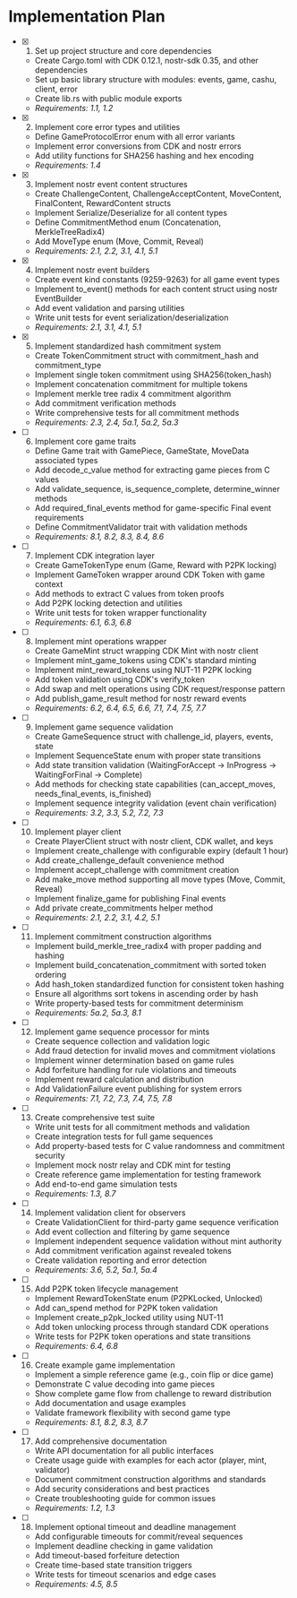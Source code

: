 # Implementation Plan

- [x] 1. Set up project structure and core dependencies
  - Create Cargo.toml with CDK 0.12.1, nostr-sdk 0.35, and other dependencies
  - Set up basic library structure with modules: events, game, cashu, client, error
  - Create lib.rs with public module exports
  - _Requirements: 1.1, 1.2_

- [x] 2. Implement core error types and utilities
  - Define GameProtocolError enum with all error variants
  - Implement error conversions from CDK and nostr errors
  - Add utility functions for SHA256 hashing and hex encoding
  - _Requirements: 1.4_

- [x] 3. Implement nostr event content structures
  - Create ChallengeContent, ChallengeAcceptContent, MoveContent, FinalContent, RewardContent structs
  - Implement Serialize/Deserialize for all content types
  - Define CommitmentMethod enum (Concatenation, MerkleTreeRadix4)
  - Add MoveType enum (Move, Commit, Reveal)
  - _Requirements: 2.1, 2.2, 3.1, 4.1, 5.1_

- [x] 4. Implement nostr event builders
  - Create event kind constants (9259-9263) for all game event types
  - Implement to_event() methods for each content struct using nostr EventBuilder
  - Add event validation and parsing utilities
  - Write unit tests for event serialization/deserialization
  - _Requirements: 2.1, 3.1, 4.1, 5.1_

- [x] 5. Implement standardized hash commitment system
  - Create TokenCommitment struct with commitment_hash and commitment_type
  - Implement single token commitment using SHA256(token_hash)
  - Implement concatenation commitment for multiple tokens
  - Implement merkle tree radix 4 commitment algorithm
  - Add commitment verification methods
  - Write comprehensive tests for all commitment methods
  - _Requirements: 2.3, 2.4, 5a.1, 5a.2, 5a.3_

- [ ] 6. Implement core game traits
  - Define Game trait with GamePiece, GameState, MoveData associated types
  - Add decode_c_value method for extracting game pieces from C values
  - Add validate_sequence, is_sequence_complete, determine_winner methods
  - Add required_final_events method for game-specific Final event requirements
  - Define CommitmentValidator trait with validation methods
  - _Requirements: 8.1, 8.2, 8.3, 8.4, 8.6_

- [ ] 7. Implement CDK integration layer
  - Create GameTokenType enum (Game, Reward with P2PK locking)
  - Implement GameToken wrapper around CDK Token with game context
  - Add methods to extract C values from token proofs
  - Add P2PK locking detection and utilities
  - Write unit tests for token wrapper functionality
  - _Requirements: 6.1, 6.3, 6.8_

- [ ] 8. Implement mint operations wrapper
  - Create GameMint struct wrapping CDK Mint with nostr client
  - Implement mint_game_tokens using CDK's standard minting
  - Implement mint_reward_tokens using NUT-11 P2PK locking
  - Add token validation using CDK's verify_token
  - Add swap and melt operations using CDK request/response pattern
  - Add publish_game_result method for nostr reward events
  - _Requirements: 6.2, 6.4, 6.5, 6.6, 7.1, 7.4, 7.5, 7.7_

- [ ] 9. Implement game sequence validation
  - Create GameSequence struct with challenge_id, players, events, state
  - Implement SequenceState enum with proper state transitions
  - Add state transition validation (WaitingForAccept → InProgress → WaitingForFinal → Complete)
  - Add methods for checking state capabilities (can_accept_moves, needs_final_events, is_finished)
  - Implement sequence integrity validation (event chain verification)
  - _Requirements: 3.2, 3.3, 5.2, 7.2, 7.3_

- [ ] 10. Implement player client
  - Create PlayerClient struct with nostr client, CDK wallet, and keys
  - Implement create_challenge with configurable expiry (default 1 hour)
  - Add create_challenge_default convenience method
  - Implement accept_challenge with commitment creation
  - Add make_move method supporting all move types (Move, Commit, Reveal)
  - Implement finalize_game for publishing Final events
  - Add private create_commitments helper method
  - _Requirements: 2.1, 2.2, 3.1, 4.2, 5.1_

- [ ] 11. Implement commitment construction algorithms
  - Implement build_merkle_tree_radix4 with proper padding and hashing
  - Implement build_concatenation_commitment with sorted token ordering
  - Add hash_token standardized function for consistent token hashing
  - Ensure all algorithms sort tokens in ascending order by hash
  - Write property-based tests for commitment determinism
  - _Requirements: 5a.2, 5a.3, 8.1_

- [ ] 12. Implement game sequence processor for mints
  - Create sequence collection and validation logic
  - Add fraud detection for invalid moves and commitment violations
  - Implement winner determination based on game rules
  - Add forfeiture handling for rule violations and timeouts
  - Implement reward calculation and distribution
  - Add ValidationFailure event publishing for system errors
  - _Requirements: 7.1, 7.2, 7.3, 7.4, 7.5, 7.8_

- [ ] 13. Create comprehensive test suite
  - Write unit tests for all commitment methods and validation
  - Create integration tests for full game sequences
  - Add property-based tests for C value randomness and commitment security
  - Implement mock nostr relay and CDK mint for testing
  - Create reference game implementation for testing framework
  - Add end-to-end game simulation tests
  - _Requirements: 1.3, 8.7_

- [ ] 14. Implement validation client for observers
  - Create ValidationClient for third-party game sequence verification
  - Add event collection and filtering by game sequence
  - Implement independent sequence validation without mint authority
  - Add commitment verification against revealed tokens
  - Create validation reporting and error detection
  - _Requirements: 3.6, 5.2, 5a.1, 5a.4_

- [ ] 15. Add P2PK token lifecycle management
  - Implement RewardTokenState enum (P2PKLocked, Unlocked)
  - Add can_spend method for P2PK token validation
  - Implement create_p2pk_locked utility using NUT-11
  - Add token unlocking process through standard CDK operations
  - Write tests for P2PK token operations and state transitions
  - _Requirements: 6.4, 6.8_

- [ ] 16. Create example game implementation
  - Implement a simple reference game (e.g., coin flip or dice game)
  - Demonstrate C value decoding into game pieces
  - Show complete game flow from challenge to reward distribution
  - Add documentation and usage examples
  - Validate framework flexibility with second game type
  - _Requirements: 8.1, 8.2, 8.3, 8.7_

- [ ] 17. Add comprehensive documentation
  - Write API documentation for all public interfaces
  - Create usage guide with examples for each actor (player, mint, validator)
  - Document commitment construction algorithms and standards
  - Add security considerations and best practices
  - Create troubleshooting guide for common issues
  - _Requirements: 1.2, 1.3_

- [ ] 18. Implement optional timeout and deadline management
  - Add configurable timeouts for commit/reveal sequences
  - Implement deadline checking in game validation
  - Add timeout-based forfeiture detection
  - Create time-based state transition triggers
  - Write tests for timeout scenarios and edge cases
  - _Requirements: 4.5, 8.5_